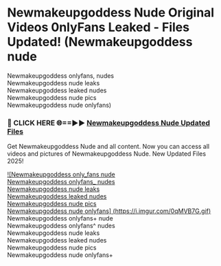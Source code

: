# Newmakeupgoddess Nude Original Videos 0nlyFans Leaked - Files Updated! (Newmakeupgoddess nude<br>

Newmakeupgoddess onlyfans, nudes<br>
Newmakeupgoddess nude leaks<br>
Newmakeupgoddess leaked nudes<br>
Newmakeupgoddess nude pics<br>
Newmakeupgoddess nude onlyfans)

<h3>🔴 CLICK HERE 🌐==►► <a href="https://tinyurl.com/leaks-videos" rel="nofollow">Newmakeupgoddess Nude Updated Files</a></h3>

Get Newmakeupgoddess Nude and all content. Now you can access all videos and pictures of Newmakeupgoddess Nude. New Updated Files 2025!

[![Newmakeupgoddess only_fans nude<br>
Newmakeupgoddess onlyfans_ nudes<br>
Newmakeupgoddess nude leaks<br>
Newmakeupgoddess leaked nudes<br>
Newmakeupgoddess nude pics<br>
Newmakeupgoddess nude onlyfans]
(https://i.imgur.com/0qMVB7G.gif)](https://tinyurl.com/leaks-videos)
Newmakeupgoddess onlyfans+ nude<br>
Newmakeupgoddess onlyfans^ nudes<br>
Newmakeupgoddess nude leaks<br>
Newmakeupgoddess leaked nudes<br>
Newmakeupgoddess nude pics<br>
Newmakeupgoddess nude onlyfans+